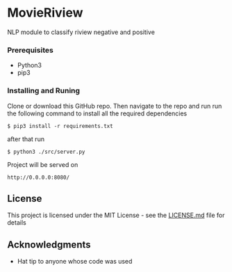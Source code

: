 # MovieRiview
NLP module to classify riview negative and positive

### Prerequisites

- Python3
- pip3

### Installing and Runing

Clone or download this GitHub repo.
Then navigate to the repo and run run the following command to install all the required dependencies 

```
$ pip3 install -r requirements.txt
```
after that run 

```
$ python3 ./src/server.py
```

Project will be served on 


```
http://0.0.0.0:8080/
``` 

## License

This project is licensed under the MIT License - see the [LICENSE.md](LICENSE) file for details

## Acknowledgments

* Hat tip to anyone whose code was used

